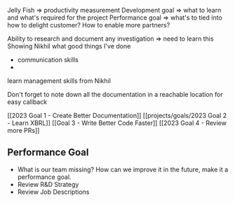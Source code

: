  Jelly Fish => productivity measurement
 Development goal => what to learn and what's required for the project 
 Performance goal => what's to tied into how to delight customer? How to enable more partners?

 Ability to research and document any investigation => need to learn this
 Showing Nikhil what good things I've done
 - communication skills 
 - 
 learn management skills from Nikhil


Don't forget to note down all the documentation in a reachable location for easy callback

[[2023 Goal 1 - Create Better Documentation]]
[[projects/goals/2023 Goal 2 - Learn XBRL]]
[[Goal 3 - Write Better Code Faster]]
[[2023 Goal 4 - Review more PRs]]




## Performance Goal 
- What is our team missing? How can we improve it in the future, make it a performance goal. 
- Review R&D Strategy 
- Review Job Descriptions


